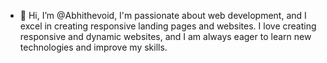 - 👋 Hi, I’m @Abhithevoid, I'm passionate about web development, and I excel in creating responsive landing pages and websites. I love creating responsive and dynamic websites, and I am always eager to learn new technologies and improve my skills.

<!---
Abhithevoid/Abhithevoid is a ✨ special ✨ repository because its `README.md` (this file) appears on your GitHub profile.
You can click the Preview link to take a look at your changes.
--->
